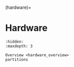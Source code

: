 (hardware)=
# Hardware

```{toctree}
:hidden:
:maxdepth: 3

Overview <hardware_overview>
partitions
```
